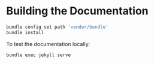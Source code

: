# Building the Documentation

```.sh
bundle config set path 'vendor/bundle'
bundle install
```

To test the documentation locally:

```.sh
bundle exec jekyll serve
```